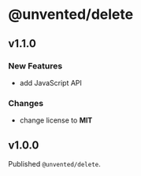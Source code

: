 # @unvented/delete

## v1.1.0

### New Features

- add JavaScript API

### Changes

- change license to **MIT**

## v1.0.0

Published `@unvented/delete`.

